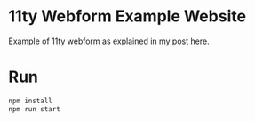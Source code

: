 # 11ty Webform Example Website

Example of 11ty webform as explained in [my post here](https://flpy.link/simple-11ty-webforms/).

# Run

```bash
npm install
npm run start
```
